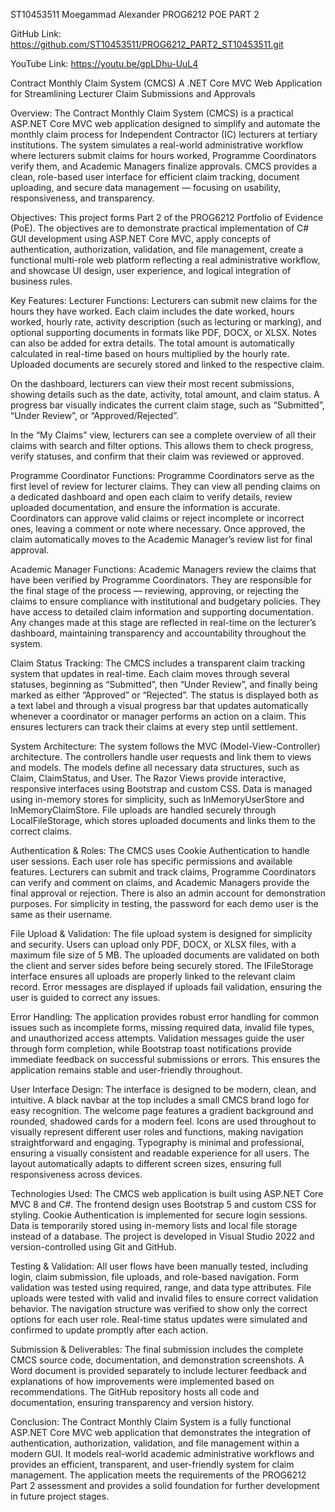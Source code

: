ST10453511
Moegammad Alexander 
PROG6212
POE PART 2

GitHub Link:
https://github.com/ST10453511/PROG6212_PART2_ST10453511.git 

YouTube Link:
https://youtu.be/gpLDhu-UuL4

Contract Monthly Claim System (CMCS)
A .NET Core MVC Web Application for Streamlining Lecturer Claim Submissions and Approvals

Overview:
The Contract Monthly Claim System (CMCS) is a practical ASP.NET Core MVC web application designed to simplify and automate the monthly claim process for Independent Contractor (IC) lecturers at tertiary institutions. The system simulates a real-world administrative workflow where lecturers submit claims for hours worked, Programme Coordinators verify them, and Academic Managers finalize approvals. CMCS provides a clean, role-based user interface for efficient claim tracking, document uploading, and secure data management — focusing on usability, responsiveness, and transparency.

Objectives:
This project forms Part 2 of the PROG6212 Portfolio of Evidence (PoE). The objectives are to demonstrate practical implementation of C# GUI development using ASP.NET Core MVC, apply concepts of authentication, authorization, validation, and file management, create a functional multi-role web platform reflecting a real administrative workflow, and showcase UI design, user experience, and logical integration of business rules.

Key Features:
Lecturer Functions:
Lecturers can submit new claims for the hours they have worked. Each claim includes the date worked, hours worked, hourly rate, activity description (such as lecturing or marking), and optional supporting documents in formats like PDF, DOCX, or XLSX. Notes can also be added for extra details. The total amount is automatically calculated in real-time based on hours multiplied by the hourly rate. Uploaded documents are securely stored and linked to the respective claim.

On the dashboard, lecturers can view their most recent submissions, showing details such as the date, activity, total amount, and claim status. A progress bar visually indicates the current claim stage, such as “Submitted”, “Under Review”, or “Approved/Rejected”.

In the “My Claims” view, lecturers can see a complete overview of all their claims with search and filter options. This allows them to check progress, verify statuses, and confirm that their claim was reviewed or approved.

Programme Coordinator Functions:
Programme Coordinators serve as the first level of review for lecturer claims. They can view all pending claims on a dedicated dashboard and open each claim to verify details, review uploaded documentation, and ensure the information is accurate. Coordinators can approve valid claims or reject incomplete or incorrect ones, leaving a comment or note where necessary. Once approved, the claim automatically moves to the Academic Manager’s review list for final approval.

Academic Manager Functions:
Academic Managers review the claims that have been verified by Programme Coordinators. They are responsible for the final stage of the process — reviewing, approving, or rejecting the claims to ensure compliance with institutional and budgetary policies. They have access to detailed claim information and supporting documentation. Any changes made at this stage are reflected in real-time on the lecturer’s dashboard, maintaining transparency and accountability throughout the system.

Claim Status Tracking:
The CMCS includes a transparent claim tracking system that updates in real-time. Each claim moves through several statuses, beginning as “Submitted”, then “Under Review”, and finally being marked as either “Approved” or “Rejected”. The status is displayed both as a text label and through a visual progress bar that updates automatically whenever a coordinator or manager performs an action on a claim. This ensures lecturers can track their claims at every step until settlement.

System Architecture:
The system follows the MVC (Model-View-Controller) architecture. The controllers handle user requests and link them to views and models. The models define all necessary data structures, such as Claim, ClaimStatus, and User. The Razor Views provide interactive, responsive interfaces using Bootstrap and custom CSS. Data is managed using in-memory stores for simplicity, such as InMemoryUserStore and InMemoryClaimStore. File uploads are handled securely through LocalFileStorage, which stores uploaded documents and links them to the correct claims.

Authentication & Roles:
The CMCS uses Cookie Authentication to handle user sessions. Each user role has specific permissions and available features. Lecturers can submit and track claims, Programme Coordinators can verify and comment on claims, and Academic Managers provide the final approval or rejection. There is also an admin account for demonstration purposes. For simplicity in testing, the password for each demo user is the same as their username.

File Upload & Validation:
The file upload system is designed for simplicity and security. Users can upload only PDF, DOCX, or XLSX files, with a maximum file size of 5 MB. The uploaded documents are validated on both the client and server sides before being securely stored. The IFileStorage interface ensures all uploads are properly linked to the relevant claim record. Error messages are displayed if uploads fail validation, ensuring the user is guided to correct any issues.

Error Handling:
The application provides robust error handling for common issues such as incomplete forms, missing required data, invalid file types, and unauthorized access attempts. Validation messages guide the user through form completion, while Bootstrap toast notifications provide immediate feedback on successful submissions or errors. This ensures the application remains stable and user-friendly throughout.

User Interface Design:
The interface is designed to be modern, clean, and intuitive. A black navbar at the top includes a small CMCS brand logo for easy recognition. The welcome page features a gradient background and rounded, shadowed cards for a modern feel. Icons are used throughout to visually represent different user roles and functions, making navigation straightforward and engaging. Typography is minimal and professional, ensuring a visually consistent and readable experience for all users. The layout automatically adapts to different screen sizes, ensuring full responsiveness across devices.

Technologies Used:
The CMCS web application is built using ASP.NET Core MVC 8 and C#. The frontend design uses Bootstrap 5 and custom CSS for styling. Cookie Authentication is implemented for secure login sessions. Data is temporarily stored using in-memory lists and local file storage instead of a database. The project is developed in Visual Studio 2022 and version-controlled using Git and GitHub.

Testing & Validation:
All user flows have been manually tested, including login, claim submission, file uploads, and role-based navigation. Form validation was tested using required, range, and data type attributes. File uploads were tested with valid and invalid files to ensure correct validation behavior. The navigation structure was verified to show only the correct options for each user role. Real-time status updates were simulated and confirmed to update promptly after each action.

Submission & Deliverables:
The final submission includes the complete CMCS source code, documentation, and demonstration screenshots. A Word document is provided separately to include lecturer feedback and explanations of how improvements were implemented based on recommendations. The GitHub repository hosts all code and documentation, ensuring transparency and version history.

Conclusion:
The Contract Monthly Claim System is a fully functional ASP.NET Core MVC web application that demonstrates the integration of authentication, authorization, validation, and file management within a modern GUI. It models real-world academic administrative workflows and provides an efficient, transparent, and user-friendly system for claim management. The application meets the requirements of the PROG6212 Part 2 assessment and provides a solid foundation for further development in future project stages.
